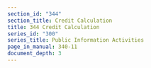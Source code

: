 ```yaml
---
section_id: "344"
section_title: Credit Calculation
title: 344 Credit Calculation
series_id: "300"
series_title: Public Information Activities
page_in_manual: 340-11
document_depth: 3
---
```

